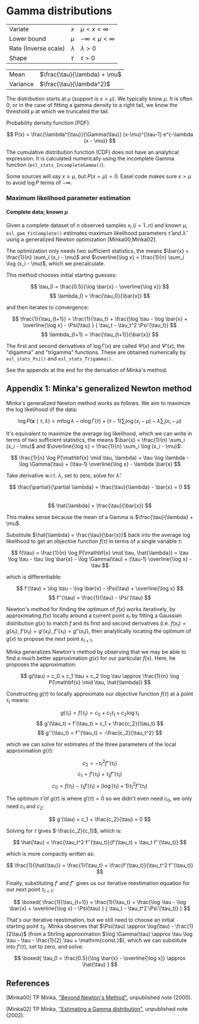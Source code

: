 # Gamma distributions

|                      |            |                           |
|----------------------|------------|---------------------------|
| Variate              |  $x$       |  $\mu < x < \infty$       |
| Lower bound          |  $\mu$     |  $-\infty < \mu < \infty$ |
| Rate (Inverse scale) |  $\lambda$ |  $\lambda > 0$            |
| Shape                |  $\tau$    |  $\tau > 0$               |


|             |                               |
|-------------|-------------------------------|
| Mean        |  $\frac{\tau}{\lambda} + \mu$ |
| Variance    |  $\frac{\tau}{\lambda^2}$     |

The distribution starts at $\mu$ (support is $x > \mu$).  We typically
know $\mu$. It is often 0; or in the case of fitting a gamma density
to a right tail, we know the threshold $\mu$ at which we truncated the
tail.

Probability density function (PDF):

$$
   P(x) =  \frac{\lambda^{\tau}}{\Gamma(\tau)}  (x-\mu)^{\tau-1}  e^{-\lambda (x - \mu)}
$$

The cumulative distribution function (CDF) does not have an analytical
expression. It is calculated numerically using the incomplete Gamma
function (`esl_stats_IncompleteGamma()`).

Some sources will say $x \geq \mu$, but $P(x=\mu) = 0$. Easel code
makes sure $x > \mu$ to avoid $\log P$ terms of $-\infty$.

### Maximum likelihood parameter estimation

#### Complete data; known $\mu$


Given a complete dataset of $n$ observed samples $x_i$ ($i=1..n$) and
known $\mu$, `esl_gam_FitComplete()` estimates maximum likelihood
parameters $\hat{\tau}$ and $\hat{\lambda}$ using a generalized Newton
optimization [Minka00,Minka02].

The optimization only needs two sufficient statistics, the means
$\bar{x} = \frac{1}{n} \sum_i (x_i - \mu)$ and 
$\overline{\log x} = \frac{1}{n} \sum_i \log (x_i - \mu)$,
which we precalculate.

This method chooses initial starting guesses:

$$
   \tau_0  =  \frac{0.5}{\log \bar{x} - \overline{\log x}}
$$
$$
   \lambda_0  =  \frac{\tau_0}{\bar{x}}
$$

and then iterates to convergence:

$$
   \frac{1}{\tau_{t+1}} = \frac{1}{\tau_t} + \frac{\log \tau - \log \bar{x} + \overline{\log x} - \Psi(\tau) } { \tau_t - \tau_t^2 \Psi'(\tau_t)}
$$
$$
   \lambda_{t+1}  =  \frac{\tau_{t+1}}{\bar{x}}
$$

The first and second derivatives of $\log \Gamma(x)$ are called
$\Psi(x)$ and $\Psi'(x)$, the "digamma" and "trigamma" functions.
These are obtained numerically by `esl_stats_Psi()` and
`esl_stats_Trigamma()`.

See the appendix at the end for the derivation of Minka's method.



## Appendix 1: Minka's generalized Newton method


Minka's generalized Newton method works as follows. We aim to maximize
the log likelihood of the data:

$$
  \log P(\mathbf{x} \mid \tau, \lambda) =  n \tau \log \lambda - n \log \Gamma(\tau) + (\tau-1) \sum_i \log(x_i - \mu) - \lambda \sum_i (x_i - \mu)
$$

It's equivalent to maximize the average log likelihood, which we can
write in terms of two sufficient statistics, the means $\bar{x} = \frac{1}{n} \sum_i (x_i - \mu)$ and 
$\overline{\log x} = \frac{1}{n} \sum_i \log (x_i - \mu)$:

$$
  \frac{1}{n} \log P(\mathbf{x} \mid \tau, \lambda) = \tau \log \lambda - \log \Gamma(\tau) +  (\tau-1) \overline{\log x} - \lambda \bar{x}
$$

Take derivative w.r.t. $\lambda$, set to zero, solve for $\hat{\lambda}$:

$$
  \frac{\partial}{\partial \lambda}  = \frac{\tau}{\lambda} - \bar{x} = 0 
$$  
$$
  \hat{\lambda} = \frac{\tau}{\bar{x}}
$$

This makes sense because the mean of a Gamma is $\frac{\tau}{\lambda} + \mu$.

Substitute $\hat{\lambda} = \frac{\tau}{\bar{x}}$ back into the
average log likelihood to get an objective function $f(\tau)$ in
terms of a single variable $\tau$:

$$
  f(\tau) = \frac{1}{n} \log P(\mathbf{x} \mid \tau, \hat{\lambda}) = \tau \log \tau - \tau \log \bar{x} - \log \Gamma(\tau) + (\tau-1) \overline{\log x} - \tau
$$  

which is differentiable:

$$
 f'(\tau) = \log \tau - \log \bar{x} - \Psi(\tau) + \overline{\log x} 
$$
$$
 f''(\tau) = \frac{1}{\tau} - \Psi'(\tau)
$$ 

Newton's method for finding the optimum of $f(x)$ works iteratively,
by approximating $f(x)$ locally around a current point $x_t$ by fitting a Gaussian distribution $g(x)$ 
to match $f$ and its first and second derivatives (i.e. $f(x_t) = g(x_t)$, $f'(x_t) = g'(x_t)$, $f''(x_t) = g''(x_t)$),
then analytically locating the optimum of $g(x)$ to propose the next point $x_{t+1}$. 

Minka generalizes Newton's method by observing that we may be able to
find a much better approximation $g(x)$ for our particular
$f(x)$. Here, he proposes the approximation:

$$
   g(\tau) =  c_0 + c_1 \tau + c_2 \log \tau \approx \frac{1}{n} \log P(\mathbf{x} \mid \tau, \hat{\lambda})
$$

Constructing $g(\tau)$ to locally approximate our objective function $f(\tau)$ at a point $\tau_t$ means:

$$ 
  g(\tau_t) = f(\tau_t) = c_0 + c_1 \tau_t + c_2 \log \tau_t
$$
$$
  g'(\tau_t) = f'(\tau_t) = c_1 + \frac{c_2}{\tau_t} 
$$
$$
 g''(\tau_t) = f''(\tau_t) = -\frac{c_2}{\tau_t^2}
$$ 

which we can solve for estimates of the three parameters of the local approximation $g(\tau)$:

$$
  c_2 = - \tau_t^2 f''(\tau_t)
$$
$$
  c_1 = f'(\tau_t) + \tau_t f''(\tau_t)
$$
$$
  c_0 = f(\tau_t) - \tau_t f'(\tau_t) + (\log(\tau_t) + 1) \tau_t^2 f''(\tau_t)
$$  

The optimum $\hat{\tau}$ of $g(\tau)$ is where $g'(\tau) = 0$ so we didn't even
need $c_0$, we only need $c_1$ and $c_2$:

$$
  g'(\tau) = c_1 + \frac{c_2}{\tau} = 0
$$

Solving for $\hat{\tau}$ gives $-\frac{c_2}{c_1}$, which is:

$$
  \hat{\tau} = \frac{\tau_t^2 f''(\tau_t)}{f'(\tau_t) + \tau_t f''(\tau_t)}
$$  

which is more compactly written as:

$$
  \frac{1}{\hat{\tau}} = \frac{1}{\tau_t} + \frac{f'(\tau_t)}{\tau_t^2 f''(\tau_t)}
$$  

Finally, substituting $f'$ and $f''$ gives us our iterative reestimation equation for our
next point $\tau_{t+1}$:

$$
 \boxed{
   \frac{1}{\tau_{t+1}} = \frac{1}{\tau_t} + \frac{\log \tau - \log \bar{x} + \overline{\log x} - \Psi(\tau) } { \tau_t - \tau_t^2 \Psi'(\tau_t)}
 }
$$

That's our iterative reestimation, but we still need to choose an initial starting point $\tau_0$. Minka observes
that $\Psi(\tau) \approx \log(\tau) - \frac{1}{2\tau}$ (from a Stirling approximation
$\log \Gamma(\tau) \approx \tau \log \tau - \tau - \frac{1}{2} \tau + \mathrm{const.}$), which
we can substitute into $f'(\tau)$, set to zero, and solve:

$$
\boxed{   \tau_0 = \frac{0.5}{\log \bar{x} - \overline{\log x}} \approx \hat{\tau} }
$$  


  


## References

[Minka00] TP Minka, ["Beyond Newton's
Method"](https://tminka.github.io/papers/minka-newton.pdf),
unpublished note (2000).

[Minka02] TP Minka, ["Estimating a Gamma
distribution"](https://tminka.github.io/papers/minka-gamma.pdf),
unpublished note (2002).
